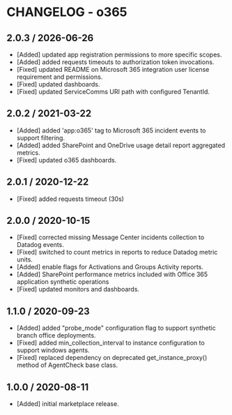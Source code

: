 # CHANGELOG - o365

## 2.0.3 / 2026-06-26

* [Added] updated app registration permissions to more specific scopes.
* [Added] added requests timeouts to authorization token invocations.
* [Fixed] updated README on Microsoft 365 integration user license requirement and permissions.
* [Fixed] updated dashboards.
* [Fixed] updated ServiceComms URI path with configured TenantId.

## 2.0.2 / 2021-03-22

* [Added] added 'app:o365' tag to Microsoft 365 incident events to support filtering.
* [Added] added SharePoint and OneDrive usage detail report aggregated metrics.
* [Fixed] updated o365 dashboards.

## 2.0.1 / 2020-12-22

* [Fixed] added requests timeout (30s)

## 2.0.0 / 2020-10-15

* [Fixed] corrected missing Message Center incidents collection to Datadog events.
* [Fixed] switched to count metrics in reports to reduce Datadog metric units.
* [Added] enable flags for Activations and Groups Activity reports.
* [Added] SharePoint performance metrics included with Office 365 application synthetic operations
* [Fixed] updated monitors and dashboards.

## 1.1.0 / 2020-09-23

* [Added] added "probe_mode" configuration flag to support synthetic branch office deployments.
* [Fixed] added min_collection_interval to instance configuration to support windows agents.
* [Fixed] replaced dependency on deprecated get_instance_proxy() method of AgentCheck base class.

## 1.0.0 / 2020-08-11

* [Added] initial marketplace release.